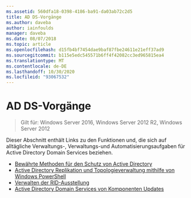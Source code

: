 ```yaml
---
ms.assetid: 560dfa18-0398-4186-ba91-da03ab72c2d5
title: AD DS-Vorgänge
ms.author: daveba
author: iainfoulds
manager: daveba
ms.date: 08/07/2018
ms.topic: article
ms.openlocfilehash: d15fb4bf7454dae9baf87fbe24611e21eff37ad9
ms.sourcegitcommit: b115e5edc545571b6ff4f42082cc3ed965815ea4
ms.translationtype: MT
ms.contentlocale: de-DE
ms.lasthandoff: 10/30/2020
ms.locfileid: "93067532"
---
```

# <a name="ad-ds-operations"></a>AD DS-Vorgänge

>Gilt für: Windows Server 2016, Windows Server 2012 R2, Windows Server 2012

Dieser Abschnitt enthält Links zu den Funktionen und, die sich auf alltägliche Verwaltungs-, Verwaltungs-und Automatisierungsaufgaben für Active Directory Domain Services beziehen.

* [Bewährte Methoden für den Schutz von Active Directory](../../../ad-ds/plan/security-best-practices/Best-Practices-for-Securing-Active-Directory.md)
* [Active Directory Replikation und Topologieverwaltung mithilfe von Windows PowerShell](../../../ad-ds/manage/powershell/Active-Directory-Replication-and-Topology-Management-Using-Windows-PowerShell.md)
* [Verwalten der RID-Ausstellung](../../../ad-ds/manage/Managing-RID-Issuance.md)
* [Active Directory Domain Services von Komponenten Updates](../../../ad-ds/manage/component-updates/Active-Directory-Domain-Services-Component-Updates.md)
